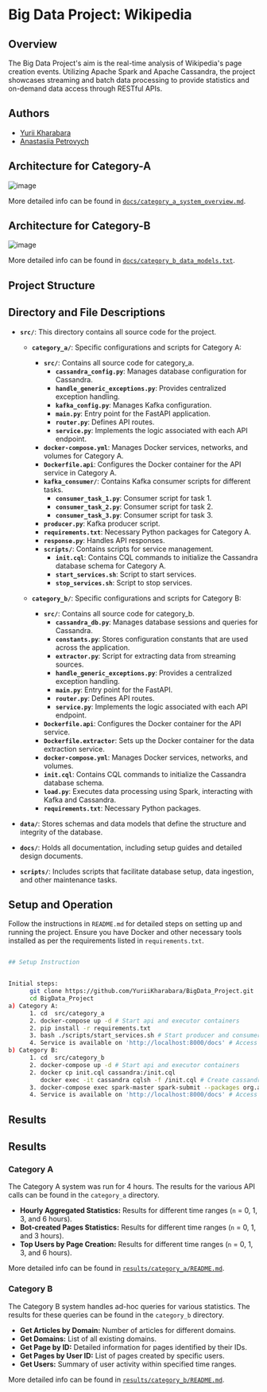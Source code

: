 
# Big Data Project: Wikipedia

## Overview

The Big Data Project's  aim is the real-time analysis of Wikipedia's page creation events. 
Utilizing Apache Spark and Apache Cassandra, the project showcases streaming and batch data processing to provide statistics and on-demand data access through RESTful APIs.

## Authors

- [Yurii Kharabara](https://github.com/YuriiKharabara)
- [Anastasiia Petrovych](https://github.com/nastiapetrovych)

## Architecture for Category-A
![image](https://github.com/YuriiKharabara/BigData_Project/assets/92577132/d61e8ee1-9fb1-4706-bc45-844a538e815a)

More detailed info can be found in [`docs/category_a_system_overview.md`](docs/category_a_system_overview.md).


## Architecture for Category-B
![image](https://github.com/YuriiKharabara/BigData_Project/assets/92577132/79feafa7-473f-4f2a-8422-97136b0fc553)

More detailed info can be found in [`docs/category_b_data_models.txt`](docs/category_b_data_models.txt).


## Project Structure



## Directory and File Descriptions

- **`src/`**: This directory contains all source code for the project.
  - **`category_a/`**: Specific configurations and scripts for Category A:
    
    - **`src/`**: Contains all source code for category_a.
       - **`cassandra_config.py`**: Manages database configuration for Cassandra.
       - **`handle_generic_exceptions.py`**: Provides centralized exception handling.
       - **`kafka_config.py`**: Manages Kafka configuration.
       - **`main.py`**: Entry point for the FastAPI application.
       - **`router.py`**: Defines API routes.
       - **`service.py`**: Implements the logic associated with each API endpoint.
    - **`docker-compose.yml`**: Manages Docker services, networks, and volumes for Category A.
    - **`Dockerfile.api`**: Configures the Docker container for the API service in Category A.
    - **`kafka_consumer/`**: Contains Kafka consumer scripts for different tasks.
       - **`consumer_task_1.py`**: Consumer script for task 1.
       - **`consumer_task_2.py`**: Consumer script for task 2.
       - **`consumer_task_3.py`**: Consumer script for task 3.
    - **`producer.py`**: Kafka producer script.
    - **`requirements.txt`**: Necessary Python packages for Category A.
    - **`response.py`**: Handles API responses.
    - **`scripts/`**: Contains scripts for service management.
       - **`init.cql`**: Contains CQL commands to initialize the Cassandra database schema for Category A.
       - **`start_services.sh`**: Script to start services.
       - **`stop_services.sh`**: Script to stop services.
         
  - **`category_b/`**: Specific configurations and scripts for Category B:
    
    - **`src/`**: Contains all source code for category_b.
       - **`cassandra_db.py`**: Manages database sessions and queries for Cassandra.
       - **`constants.py`**: Stores configuration constants that are used across the application.
       - **`extractor.py`**: Script for extracting data from streaming sources.
       - **`handle_generic_exceptions.py`**: Provides a centralized exception handling.
       - **`main.py`**: Entry point for the  FastAPI.
       - **`router.py`**: Defines API routes.
       - **`service.py`**: Implements the logic associated with each API endpoint. 
    - **`Dockerfile.api`**: Configures the Docker container for the API service.
    - **`Dockerfile.extractor`**: Sets up the Docker container for the data extraction service.
    - **`docker-compose.yml`**: Manages Docker services, networks, and volumes.
    - **`init.cql`**: Contains CQL commands to initialize the Cassandra database schema.
    - **`load.py`**: Executes data processing using Spark, interacting with Kafka and Cassandra.
    - **`requirements.txt`**:  Necessary Python packages.

- **`data/`**: Stores schemas and data models that define the structure and integrity of the database.

- **`docs/`**: Holds all documentation, including setup guides and detailed design documents.

- **`scripts/`**: Includes scripts that facilitate database setup, data ingestion, and other maintenance tasks.

## Setup and Operation

Follow the instructions in `README.md` for detailed steps on setting up and running the project. Ensure you have Docker and other necessary tools installed as per the requirements listed in `requirements.txt`.



```bash

## Setup Instruction


Initial steps:
      git clone https://github.com/YuriiKharabara/BigData_Project.git
      cd BigData_Project
a) Category A:
      1. cd  src/category_a
      2. docker-compose up -d # Start api and executor containers
      2. pip install -r requirements.txt
      3. bash ./scripts/start_services.sh # Start producer and consumers. As a result you can find fullfilled table (Within the next full hour.)
      4. Service is available on 'http://localhost:8000/docs' # Access the endpoins
b) Category B:
      1. cd  src/category_b
      2. docker-compose up -d # Start api and executor containers
      2. docker cp init.cql cassandra:/init.cql
         docker exec -it cassandra cqlsh -f /init.cql # Create cassandra tables
      3. docker-compose exec spark-master spark-submit --packages org.apache.spark:spark-sql-kafka-0-10_2.12:3.5.1,com.datastax.spark:spark-cassandra-connector_2.12:3.0.0 load.py # Start data processing and write to cassandra tables
      4. Service is available on 'http://localhost:8000/docs' # Access the endpoins

```

## Results
## Results

### Category A

The Category A system was run for 4 hours. The results for the various API calls can be found in the `category_a` directory.

- **Hourly Aggregated Statistics:** Results for different time ranges (`n` = 0, 1, 3, and 6 hours).
- **Bot-created Pages Statistics:** Results for different time ranges (`n` = 0, 1, and 3 hours).
- **Top Users by Page Creation:** Results for different time ranges (`n` = 0, 1, 3, and 6 hours).

More detailed info can be found in [`results/category_a/README.md`](results/category_a/README.md).

### Category B

The Category B system handles ad-hoc queries for various statistics. The results for these queries can be found in the `category_b` directory.

- **Get Articles by Domain:** Number of articles for different domains.
- **Get Domains:** List of all existing domains.
- **Get Page by ID:** Detailed information for pages identified by their IDs.
- **Get Pages by User ID:** List of pages created by specific users.
- **Get Users:** Summary of user activity within specified time ranges.

More detailed info can be found in [`results/category_b/README.md`](results/category_b/README.md).
